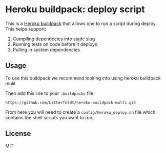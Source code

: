 # Heroku buildpack: deploy script

This is a [Heroku buildpack](http://devcenter.heroku.com/articles/buildpacks) that
allows one to run a script during deploy. This helps support:

1. Compiling dependecies into static slug
2. Running tests on code before it deploys
3. Pulling in system dependencies

## Usage

To use this buildpack we recommend looking into using heroku buildpack mulit

Then add this line to your `.buildpacks` file:

`https://github.com/Litterfeldt/heroku-buildpack-multi.git` 

From here you will need to create a `config/heroku_deploy.sh` file which contains the shell scripts you want to run.

## License

MIT
